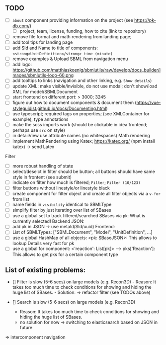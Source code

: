 ## TODO
- [ ] `about` component providing information on the project (see https://pk-db.com/)
  - [ ] project, team, license, funding, how to cite (link to repository)
- [ ] remove file format and math rendering from landing page;
- [ ] add tool tips for landing page
- [ ] add SId and Name to title of components: `<strong>UnitDefinition</strong> time (minute)`
- [ ] remove examples & Upload SBML from navigation menu
- [ ] add logo: https://github.com/matthiaskoenig/sbmlutils/raw/develop/docs_builder/images/sbmlutils-logo-60.png
- [ ] add tooltips to links (navigation and other linking, e.g. `Show details`)
- [ ] update XML: make visible/invisible, do not use modal; don't show/load XML for model/SBMLDocument
- [ ] start frontend on different port: > 3000; 3245
- [ ] figure out how to document components & document them (https://vue-styleguidist.github.io/docs/Documenting.html)
- [ ] use typescript; required tags on properties; (see XMLContainer for example), type annotations
- [ ] make the scss imports work (should be clickable in idea frontend; perhaps use `src` on style)
- [ ] in detailView use attribute names (no whitespaces)
Math rendering
- [ ] implement MathRendering using Katex; https://katex.org/ (npm install katex) -> send Latex
  
Filter
- [ ] more robust handling of state
- [ ] select/deselct in filter should be button; all buttons should have same style in frontent (see submit)
- [ ] indicate on filter how much is filtered; `Filter`; `Filter (10/123)`
- [ ] filter buttons without linestyle/or linestyle black
- [ ] create component for filter object and create all filter objects via a `v-for` from
      list
- [ ] name fields in `visibility` identical to SBMLType
- [ ] simplify filter by just iterating over list of SBases
- [ ] use a global set to track filtered/searched SBases via `pk`: What is currently selected!
Backend JSON:
- [ ]  add pk in JSON -> use metaId/SId/uuid)
Frontend:
- [ ] List of SBMLTypes: ["SBMLDocument", "Model", "UnitDefinition", ...]  
- [ ] use a global HashMap of all objects: <pk: SBaseJSON>: This allows to lookup Details very fast for pk
- [ ] use a global for component: <'reaction': List[pk]> --> pks['Reaction']: This allows to get pks for a certain component type

## List of existing problems:
 - [] Filter is slow (5-6 secs) on large models (e.g. Recon3D)
        - Reason: It takes too much time to check conditions for showing and hiding the huge list of SBases.
        - Solution: => refactor filter (see TODOs above)
   
- [] Search is slow (5-6 secs) on large models (e.g. Recon3D)
    - Reason: It takes too much time to check conditions for showing and hiding the huge list of SBases.
    - no solution for now -> switching to elasticsearch based on JSON in future
    
=> intercomponent navigation
